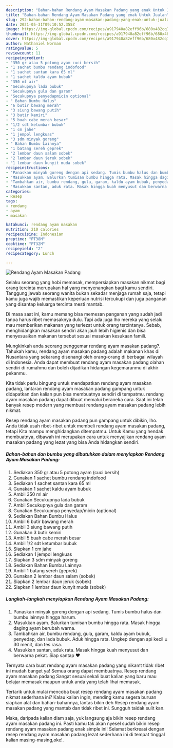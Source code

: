```yaml
---
description: "Bahan-bahan Rendang Ayam Masakan Padang yang enak Untuk Jualan"
title: "Bahan-bahan Rendang Ayam Masakan Padang yang enak Untuk Jualan"
slug: 292-bahan-bahan-rendang-ayam-masakan-padang-yang-enak-untuk-jualan
date: 2021-05-31T09:10:52.355Z
image: https://img-global.cpcdn.com/recipes/a917940a82eff96b/680x482cq70/rendang-ayam-masakan-padang-foto-resep-utama.jpg
thumbnail: https://img-global.cpcdn.com/recipes/a917940a82eff96b/680x482cq70/rendang-ayam-masakan-padang-foto-resep-utama.jpg
cover: https://img-global.cpcdn.com/recipes/a917940a82eff96b/680x482cq70/rendang-ayam-masakan-padang-foto-resep-utama.jpg
author: Nathaniel Norman
ratingvalue: 5
reviewcount: 11
recipeingredient:
- "350 gr atau 5 potong ayam cuci bersih"
- "1 sachet bumbu rendang indofood"
- "1 sachet santan kara 65 ml"
- "1 sachet kaldu ayam bubuk"
- "350 ml air"
- "Secukupnya lada bubuk"
- "Secukupnya gula dan garam"
- "Secukupnya penyedapmicin optional"
- " Bahan Bumbu Halus"
- "6 butir bawang merah"
- "3 siung bawang putih"
- "3 butir kemiri"
- "5 buah cabe merah besar"
- "1/2 sdt ketumbar bubuk"
- "1 cm jahe"
- "1 jempol lengkuas"
- "3 sdm minyak goreng"
- " Bahan Bumbu Lainnya"
- "1 batang sereh geprek"
- "2 lembar daun salam sobek"
- "2 lembar daun jeruk sobek"
- "1 lembar daun kunyit muda sobek"
recipeinstructions:
- "Panaskan minyak goreng dengan api sedang. Tumis bumbu halus dan bumbu lainnya hingga harum."
- "Masukkan ayam. Balurkan tumisan bumbu hingga rata. Masak hingga daging ayam berubah warna."
- "Tambahkan air, bumbu rendang, gula, garam, kaldu ayam bubuk, penyedap, dan lada bubuk. Aduk hingga rata. Ungkep dengan api kecil ± 30 menit, dan tes rasa."
- "Masukkan santan, aduk rata. Masak hingga kuah menyusut dan berwarna pekat. Siap santap ❤"
categories:
- Resep
tags:
- rendang
- ayam
- masakan

katakunci: rendang ayam masakan 
nutrition: 210 calories
recipecuisine: Indonesian
preptime: "PT38M"
cooktime: "PT32M"
recipeyield: "2"
recipecategory: Lunch

---
```



![Rendang Ayam Masakan Padang](https://img-global.cpcdn.com/recipes/a917940a82eff96b/680x482cq70/rendang-ayam-masakan-padang-foto-resep-utama.jpg)

Selaku seorang yang hobi memasak, mempersiapkan masakan nikmat bagi orang tercinta merupakan hal yang menyenangkan bagi kamu sendiri. Tanggung jawab seorang  wanita bukan sekadar menjaga rumah saja, tetapi kamu juga wajib memastikan keperluan nutrisi tercukupi dan juga panganan yang disantap keluarga tercinta mesti mantab.

Di masa  saat ini, kamu memang bisa memesan panganan yang sudah jadi tanpa harus ribet memasaknya dulu. Tapi ada juga lho mereka yang selalu mau memberikan makanan yang terlezat untuk orang tercintanya. Sebab, menghidangkan masakan sendiri akan jauh lebih higienis dan bisa menyesuaikan makanan tersebut sesuai masakan kesukaan famili. 



Mungkinkah anda seorang penggemar rendang ayam masakan padang?. Tahukah kamu, rendang ayam masakan padang adalah makanan khas di Nusantara yang sekarang disenangi oleh orang-orang di berbagai wilayah di Indonesia. Anda dapat membuat rendang ayam masakan padang olahan sendiri di rumahmu dan boleh dijadikan hidangan kegemaranmu di akhir pekanmu.

Kita tidak perlu bingung untuk mendapatkan rendang ayam masakan padang, lantaran rendang ayam masakan padang gampang untuk didapatkan dan kalian pun bisa membuatnya sendiri di tempatmu. rendang ayam masakan padang dapat dibuat memalui beraneka cara. Saat ini telah banyak resep modern yang membuat rendang ayam masakan padang lebih nikmat.

Resep rendang ayam masakan padang pun gampang untuk dibikin, lho. Anda tidak usah ribet-ribet untuk membeli rendang ayam masakan padang, tetapi Kita mampu menghidangkan ditempatmu. Untuk Kamu yang hendak membuatnya, dibawah ini merupakan cara untuk menyajikan rendang ayam masakan padang yang lezat yang bisa Anda hidangkan sendiri.

<!--inarticleads1-->

##### Bahan-bahan dan bumbu yang dibutuhkan dalam menyiapkan Rendang Ayam Masakan Padang:

1. Sediakan 350 gr atau 5 potong ayam (cuci bersih)
1. Gunakan 1 sachet bumbu rendang indofood
1. Sediakan 1 sachet santan kara 65 ml
1. Gunakan 1 sachet kaldu ayam bubuk
1. Ambil 350 ml air
1. Gunakan Secukupnya lada bubuk
1. Ambil Secukupnya gula dan garam
1. Gunakan Secukupnya penyedap/micin (optional)
1. Sediakan  Bahan Bumbu Halus
1. Ambil 6 butir bawang merah
1. Ambil 3 siung bawang putih
1. Gunakan 3 butir kemiri
1. Ambil 5 buah cabe merah besar
1. Ambil 1/2 sdt ketumbar bubuk
1. Siapkan 1 cm jahe
1. Sediakan 1 jempol lengkuas
1. Siapkan 3 sdm minyak goreng
1. Sediakan  Bahan Bumbu Lainnya
1. Ambil 1 batang sereh (geprek)
1. Gunakan 2 lembar daun salam (sobek)
1. Siapkan 2 lembar daun jeruk (sobek)
1. Siapkan 1 lembar daun kunyit muda (sobek)




<!--inarticleads2-->

##### Langkah-langkah menyiapkan Rendang Ayam Masakan Padang:

1. Panaskan minyak goreng dengan api sedang. Tumis bumbu halus dan bumbu lainnya hingga harum.
1. Masukkan ayam. Balurkan tumisan bumbu hingga rata. Masak hingga daging ayam berubah warna.
1. Tambahkan air, bumbu rendang, gula, garam, kaldu ayam bubuk, penyedap, dan lada bubuk. Aduk hingga rata. Ungkep dengan api kecil ± 30 menit, dan tes rasa.
1. Masukkan santan, aduk rata. Masak hingga kuah menyusut dan berwarna pekat. Siap santap ❤




Ternyata cara buat rendang ayam masakan padang yang nikamt tidak ribet ini mudah banget ya! Semua orang dapat membuatnya. Resep rendang ayam masakan padang Sangat sesuai sekali buat kalian yang baru mau belajar memasak maupun untuk anda yang telah lihai memasak.

Tertarik untuk mulai mencoba buat resep rendang ayam masakan padang nikmat sederhana ini? Kalau kalian ingin, mending kamu segera buruan siapkan alat dan bahan-bahannya, lantas bikin deh Resep rendang ayam masakan padang yang mantab dan tidak ribet ini. Sungguh taidak sulit kan. 

Maka, daripada kalian diam saja, yuk langsung aja bikin resep rendang ayam masakan padang ini. Pasti kamu tak akan nyesel sudah bikin resep rendang ayam masakan padang enak simple ini! Selamat berkreasi dengan resep rendang ayam masakan padang lezat sederhana ini di tempat tinggal kalian masing-masing,oke!.

